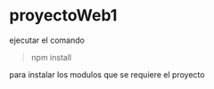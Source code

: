 # proyectoWeb1

ejecutar el comando 
>npm install

para instalar los modulos que se requiere el proyecto
